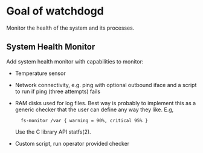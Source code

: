 Goal of watchdogd
=================

Monitor the health of the system and its processes.


System Health Monitor
---------------------

Add system health monitor with capabilities to monitor:

* Temperature sensor
* Network connectivity, e.g. ping with optional outbound iface and a
  script to run if ping (three attempts) fails
* RAM disks used for log files.  Best way is probably to implement this
  as a generic checker that the user can define any way they like.  E.g,

        fs-monitor /var { warning = 90%, critical 95% }

  Use the C library API statfs(2).
* Custom script, run operator provided checker

